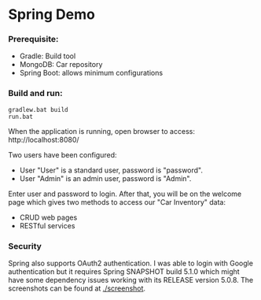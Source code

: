 # Spring Demo

### Prerequisite:
- Gradle: Build tool
- MongoDB: Car repository
- Spring Boot: allows minimum configurations

### Build and run:
```
gradlew.bat build
run.bat
```

When the application is running, open browser to access:
	http://localhost:8080/

Two users have been configured:
- User "User" is a standard user, password is "password".
- User "Admin" is an admin user, password is "Admin".

Enter user and password to login. After that, you will be on the welcome page which gives two methods to access our "Car Inventory" data:
- CRUD web pages
- RESTful services
  

### Security
Spring also supports OAuth2 authentication. I was able to login with Google authentication but it requires Spring SNAPSHOT build 5.1.0 which might have some dependency issues working with its RELEASE version 5.0.8.
The screenshots can be found at [./screenshot](./screenshot).
